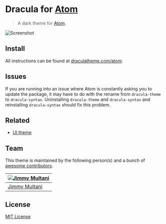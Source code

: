 # Dracula for [Atom](https://atom.io)

> A dark theme for [Atom](https://atom.io).

![Screenshot](https://draculatheme.com/assets/img/screenshots/atom.png)

## Install

All instructions can be found at [draculatheme.com/atom](https://draculatheme.com/atom).

## Issues

If you are running into an issue where Atom is constantly asking you to update the package, it may have to do with the rename from `dracula-theme` to `dracula-syntax`. Uninstalling `dracula-theme` and `dracula-syntax` and reinstalling `dracula-syntax` should fix this problem.

## Related

* [UI theme](https://github.com/dracula/atom-ui)

## Team

This theme is maintained by the following person(s) and a bunch of [awesome contributors](https://github.com/dracula/atom/graphs/contributors).

[![Jimmy Multani](https://avatars3.githubusercontent.com/u/1281284?v=3&s=70)](https://github.com/JimmyMultani) |
--- |
[Jimmy Multani](https://github.com/JimmyMultani) |

## License

[MIT License](./LICENSE)
